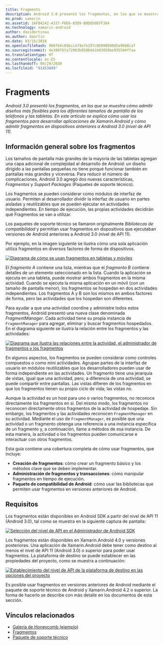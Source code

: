 ```yaml
---
title: Fragments
description: Android 3.0 presentó los fragmentos, en los que se muestra cómo admitir diseños más flexibles para los diferentes tamaños de pantalla de los teléfonos y las tabletas. En este artículo se explica cómo usar los fragmentos para desarrollar aplicaciones de Xamarin.Android y cómo admitir fragmentos en dispositivos anteriores a Android 3.0 (nivel de API 11).
ms.prod: xamarin
ms.assetid: 1AFB4242-A337-F8E0-83D9-B8D850D7F384
ms.technology: xamarin-android
author: davidortinau
ms.author: daortin
ms.date: 03/15/2018
ms.openlocfilehash: 960f64c05bcc474a7e197c06990840d5e9b88caf
ms.sourcegitcommit: 4e399f6fa72993b9580d41b93050be935544ffaa
ms.translationtype: HT
ms.contentlocale: es-ES
ms.lasthandoff: 09/29/2020
ms.locfileid: "91453849"
---
```

# <a name="fragments"></a>Fragments

_Android 3.0 presentó los fragmentos, en los que se muestra cómo admitir diseños más flexibles para los diferentes tamaños de pantalla de los teléfonos y las tabletas. En este artículo se explica cómo usar los fragmentos para desarrollar aplicaciones de Xamarin.Android y cómo admitir fragmentos en dispositivos anteriores a Android 3.0 (nivel de API 11)._

## <a name="fragments-overview"></a>Información general sobre los fragmentos

Los tamaños de pantalla más grandes de la mayoría de las tabletas agregan una capa adicional de complejidad al desarrollo de Android: un diseño dirigido a las pantallas pequeñas no tiene porqué funcionar también en pantallas más grandes y viceversa. Para reducir el número de complicaciones, Android 3.0 agregó dos nuevas características, *Fragmentos* y *Support Packages* (Paquetes de soporte técnico).

Los fragmentos se pueden considerar como módulos de interfaz de usuario. Permiten al desarrollador dividir la interfaz de usuario en partes aisladas y reutilizables que se pueden ejecutar en actividades independientes. En tiempo de ejecución, las propias actividades decidirán qué Fragmentos se van a utilizar.

Los paquetes de soporte técnico se llamaron originalmente *Bibliotecas de compatibilidad* y permitían usar fragmentos en dispositivos que ejecutaban versiones de Android anteriores a Android 3.0 (nivel de API 11).

Por ejemplo, en la imagen siguiente se ilustra cómo una sola aplicación utiliza fragmentos en diversos factores de forma de dispositivos.

[![Diagrama de cómo se usan fragmentos en tabletas y móviles](images/00.png)](images/00.png#lightbox)

El *fragmento A* contiene una lista, mientras que el *fragmento B* contiene detalles de un elemento seleccionado en la lista. Cuando la aplicación se ejecuta en una tableta, puede mostrar ambos fragmentos en la misma actividad. Cuando se ejecuta la misma aplicación en un móvil (con un tamaño de pantalla menor), los fragmentos se hospedan en dos actividades independientes. Los fragmentos A y B son los mismos en ambos factores de forma, pero las actividades que los hospedan son diferentes.

Para ayudar a que una actividad coordine y administre todos estos fragmentos, Android presentó una nueva clase denominada *FragmentManager*. Cada actividad tiene su propia instancia de `FragmentManager` para agregar, eliminar y buscar fragmentos hospedados. En el diagrama siguiente se ilustra la relación entre los fragmentos y las actividades:

[![Diagrama que ilustra las relaciones entre la actividad, el administrador de fragmentos y los fragmentos](images/01.png)](images/01.png#lightbox)

En algunos aspectos, los fragmentos se pueden considerar como controles compuestos o como mini actividades. Agrupan partes de la interfaz de usuario en módulos reutilizables que los desarrolladores pueden usar de forma independiente en las actividades. Un fragmento tiene una jerarquía de vistas, igual que una actividad, pero, a diferencia de una actividad, se puede compartir entre pantallas. Las vistas difieren de los fragmentos en que los fragmentos tienen su propio ciclo de vida; las vistas no.

Aunque la actividad es un host para uno o varios fragmentos, no reconoce directamente los fragmentos en sí. Del mismo modo, los fragmentos no reconocen directamente otros fragmentos de la actividad de hospedaje. Sin embargo, los fragmentos y las actividades reconocen `FragmentManager` en su actividad. Mediante el uso de `FragmentManager`, es posible que una actividad o un fragmento obtenga una referencia a una instancia específica de un fragmento y, a continuación, llame a métodos de esa instancia. De esta manera, la actividad o los fragmentos pueden comunicarse e interactuar con otros fragmentos.

Esta guía contiene una cobertura completa de cómo usar fragmentos, que incluye:

- **Creación de fragmentos**: cómo crear un fragmento básico y los métodos clave que se deben implementar.
- **Administración de fragmentos y transacciones**: cómo manipular fragmentos en tiempo de ejecución.
- **Paquete de compatibilidad de Android**: cómo usar las bibliotecas que permiten usar fragmentos en versiones anteriores de Android.

## <a name="requirements"></a>Requisitos

Los fragmentos están disponibles en Android SDK a partir del nivel de API 11 (Android 3.0), tal como se muestra en la siguiente captura de pantalla:

[![Selección del nivel de API en el Administrador de Android SDK](images/02.png)](images/02.png#lightbox)

Los fragmentos están disponibles en Xamarin.Android 4.0 y versiones posteriores. Una aplicación de Xamarin.Android debe tener como destino al menos el nivel de API 11 (Android 3.0) o superior para poder usar fragmentos. La plataforma de destino se puede establecer en las propiedades del proyecto, como se muestra a continuación:

[![Establecimiento del nivel de API de la plataforma de destino en las opciones del proyecto](images/03-sml.png)](images/03.png#lightbox)

Es posible usar fragmentos en versiones anteriores de Android mediante el paquete de soporte técnico de Android y Xamarin.Android 4.2 o superior. La forma de hacerlo se describe con más detalle en los documentos de esta sección.

## <a name="related-links"></a>Vínculos relacionados

- [Galería de Honeycomb (ejemplo)](/samples/xamarin/monodroid-samples/honeycombgallery)
- [Fragmentos](https://developer.android.com/guide/topics/fundamentals/fragments.html)
- [Paquete de soporte técnico](https://developer.android.com/sdk/compatibility-library.html)
